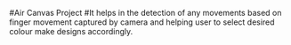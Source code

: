 #Air Canvas Project
#It helps in the detection of any movements based on finger movement captured by camera and helping user to select desired colour make designs accordingly.